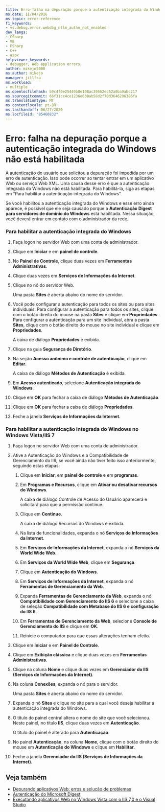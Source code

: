```yaml
---
title: Erro-falha na depuração porque a autenticação integrada do Windows não está habilitada | Microsoft Docs
ms.date: 11/04/2016
ms.topic: error-reference
f1_keywords:
- vs.debug.error.webdbg_ntlm_authn_not_enabled
dev_langs:
- CSharp
- VB
- FSharp
- C++
- aspx
helpviewer_keywords:
- debugger, Web application errors
author: mikejo5000
ms.author: mikejo
manager: jillfra
ms.workload:
- multiple
ms.openlocfilehash: b9c4f0e25449b0e108ac39662ec52a0ba9abc217
ms.sourcegitcommit: 66f31cc4ce1236e638ab58d2f70d3646206386fa
ms.translationtype: MT
ms.contentlocale: pt-BR
ms.lasthandoff: 06/27/2020
ms.locfileid: "85460832"
---
```

# <a name="error-debugging-failed-because-integrated-windows-authentication-is-not-enabled"></a>Erro: falha na depuração porque a autenticação integrada do Windows não está habilitada
A autenticação do usuário que solicitou a depuração foi impedida por um erro de autenticação. Isso pode ocorrer ao tentar entrar em um aplicativo Web ou serviço Web XML. Uma causa desse erro é que a autenticação integrada do Windows não está habilitada. Para habilitá-la, siga as etapas em “Para habilitar a autenticação integrada do Windows”.

 Se você habilitou a autenticação integrada do Windows e esse erro ainda aparece, é possível que ele seja causado porque a **Autenticação Digest para servidores de domínio do Windows** está habilitada. Nessa situação, você deverá entrar em contato com o administrador da rede.

### <a name="to-enable-integrated-windows-authentication"></a>Para habilitar a autenticação integrada do Windows

1. Faça logon no servidor Web com uma conta de administrador.

2. Clique em **Iniciar** e em **painel de controle**.

3. No **Painel de Controle**, clique duas vezes em **Ferramentas Administrativas**.

4. Clique duas vezes em **Serviços de Informações da Internet**.

5. Clique no nó do servidor Web.

     Uma pasta **Sites** é aberta abaixo do nome do servidor.

6. Você pode configurar a autenticação para todos os sites ou para sites individuais. Para configurar a autenticação para todos os sites, clique com o botão direito do mouse na pasta **Sites** e clique em **Propriedades**. Para configurar a autenticação para um site individual, abra a pasta **Sites**, clique com o botão direito do mouse no site individual e clique em **Propriedades**.

     A caixa de diálogo **Propriedades** é exibida.

7. Clique na guia **Segurança de Diretório**.

8. Na seção **Acesso anônimo e controle de autenticação**, clique em **Editar**.

     A caixa de diálogo **Métodos de Autenticação** é exibida.

9. Em **Acesso autenticado**, selecione **Autenticação integrada do Windows**.

10. Clique em **OK** para fechar a caixa de diálogo **Métodos de Autenticação**.

11. Clique em **OK** para fechar a caixa de diálogo **Propriedades**.

12. Feche a janela **Serviços de Informações da Internet**.

### <a name="to-enable-integrated-windows-authentication-in-windows-vistaiis-7"></a>Para habilitar a autenticação integrada do Windows no Windows Vista/IIS 7

1. Faça logon no servidor Web com uma conta de administrador.

2. Ative a Autenticação do Windows e a Compatibilidade de Gerenciamento do II6, se você ainda não tiver feito isso anteriormente, seguindo estas etapas:

    1. Clique em **Iniciar**, em **painel de controle** e em **programas**.

    2. Em **Programas e Recursos**, clique em **Ativar ou desativar recursos do Windows**.

         A caixa de diálogo Controle de Acesso do Usuário aparecerá e solicitará para que a permissão continue.

    3. Clique em **Continue**.

         A caixa de diálogo Recursos do Windows é exibida.

    4. Na lista de funcionalidades, expanda o nó **Serviços de Informações da Internet**.

    5. Em **Serviços de Informações da Internet**, expanda o nó **Serviços da World Wide Web**.

    6. Em **Serviços da World Wide Web**, clique em **Segurança**.

    7. Clique em **Autenticação do Windows**.

    8. Em **Serviços de Informações da Internet**, expanda o nó **Ferramentas de Gerenciamento da Web**.

    9. Expanda **Ferramentas de Gerenciamento da Web**, expanda o nó **Compatibilidade com Gerenciamento do IIS 6** e selecione a caixa de seleção **Compatibilidade com Metabase do IIS 6 e configuração do IIS 6**.

    10. Em **Ferramentas de Gerenciamento da Web**, selecione **Console de Gerenciamento do IIS** e clique em **OK**.

    11. Reinicie o computador para que essas alterações tenham efeito.

3. Clique em **Iniciar** e em **Painel de Controle**.

4. Clique em **Exibição clássica** e clique duas vezes em **Ferramentas Administrativas**.

5. Clique na coluna **Nome** e clique duas vezes em **Gerenciador do IIS (Serviços de Informações da Internet)**.

6. Na coluna **Conexões**, expanda o nó para o servidor.

     Uma pasta **Sites** é aberta abaixo do nome do servidor.

7. Expanda o nó **Sites** e clique no site para a qual você deseja habilitar a autenticação integrada do Windows.

8. O título do painel central altera o nome do site que você selecionou. Neste painel, no título **IIS**, clique duas vezes em **Autenticação**.

     O título do painel é alterado para **Autenticação**.

9. No painel **Autenticação**, na coluna **Nome**, clique com o botão direito do mouse em **Autenticação do Windows** e clique em **Habilitar**.

10. Feche a janela **Gerenciador do IIS (Serviços de Informações da Internet)**.

## <a name="see-also"></a>Veja também
- [Depurando aplicativos Web: erros e solução de problemas](../debugger/debugging-web-applications-errors-and-troubleshooting.md)
- [Autenticação do Microsoft Digest](/windows/win32/secauthn/microsoft-digest-authentication)
- [Executando aplicativos Web no Windows Vista com o IIS 7,0 e o Visual Studio](https://msdn.microsoft.com/Library/262a82ac-dd0e-4096-86c6-fb463e88be66)